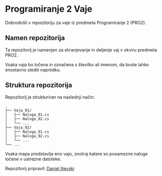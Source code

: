 # Programiranje 2 Vaje
Dobrodošli v repozitoriju za vaje iz predmeta Programiranje 2 (PRO2).

## Namen repozitorija
Ta repozitorij je namenjen za shranjevanje in deljenje vaj v okviru predmeta PRO2. 

Vsaka vaja bo ločena in označena s številko ali imenom, da boste lahko enostavno sledili napredku.

## Struktura repozitorija
Repozitorij je strukturiran na naslednji način:
```
.
├── Vaja_01/
│   ├── Naloga_01.cs
│   ├── Naloga_02.cs
│   └── ...
├── Vaja_02/
│   ├── Naloga_01.cs
│   ├── Naloga_02.cs
│   └── ...
└── ...
```

Vsaka mapa predstavlja eno vajo, znotraj katere so posamezne naloge ločene v ustrezne datoteke.

Repozitorij pripravil: [Daniel Ilievski](https://www.linkedin.com/in/danielilievski/)
